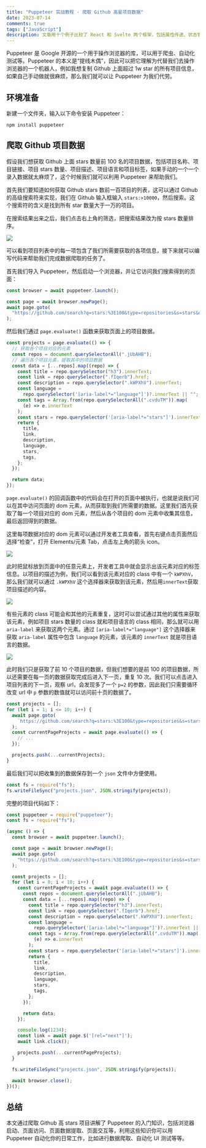 ```yaml
---
title: "Puppeteer 实战教程 - 爬取 Github 高星项目数据"
date: 2023-07-14
comments: true
tags: ["JavaScript"]
description: 文章用十个例子比较了 React 和 Svelte 两个框架，包括属性传递、状态管理、条件渲染、异步渲染等。通过阅读这篇文章，你可以了解 Svelte 的基本用法和渲染原理。
---
```


Puppeteer 是 Google 开源的一个用于操作浏览器的库，可以用于爬虫、自动化测试等。Puppeteer 的本义是“提线木偶”，因此可以把它理解为代替我们去操作浏览器的一个机器人，例如我想复制 Github 上面超过 1w star 的所有项目信息，如果自己手动做就很麻烦，那么我们就可以让 Puppeteer 为我们代劳。

## 环境准备

新建一个文件夹，输入以下命令安装 Puppeteer：

```
npm install puppeteer
```

## 爬取 Github 项目数据

假设我们想获取 Github 上面 stars 数量前 100 名的项目数据，包括项目名称、项目链接、项目 stars 数量、项目描述、项目语言和项目标签，如果手动的一个一个录入数据就太麻烦了，这个时候我们就可以利用 Puppeteer 来帮助我们。

首先我们要知道如何获取 Github stars 数前一百项目的列表，这可以通过 Github 的高级搜索符来实现，我们在 Github 输入框输入 `stars:>10000`，然后搜索。这个搜索符的含义是找到所有 star 数量大于一万的项目。

在搜索结果出来之后，我们点击右上角的筛选，把搜索结果改为按 stars 数量排序。

![](2023-07-23-14-44-53.png)

可以看到项目列表中的每一项包含了我们所需要获取的各项信息，接下来就可以编写代码来帮助我们完成数据爬取的任务了。

首先我们导入 Puppeteer，然后启动一个浏览器，并让它访问我们搜索得到的页面：

```js
const browser = await puppeteer.launch();

const page = await browser.newPage();
await page.goto(
  "https://github.com/search?q=stars:%3E100&type=repositories&s=stars&o=desc"
);
```

然后我们通过 `page.evaluate()` 函数来获取页面上的项目数据。

```js
const projects = page.evaluate(() => {
  // 获取各个项目对应的元素
  const repos = document.querySelectorAll(".jUbAHB");
  // 遍历各个项目元素，提取其中的项目数据
  const data = [...repos].map((repo) => {
    const title = repo.querySelector("h3").innerText;
    const link = repo.querySelector(".fIqerb").href;
    const description = repo.querySelector(".kWPXhV").innerText;
    const language =
      repo.querySelector('[aria-label*="language"]')?.innerText || "";
    const tags = Array.from(repo.querySelectorAll(".cvduTM")).map(
      (e) => e.innerText
    );
    const stars = repo.querySelector('[aria-label*="stars"]').innerText;
    return {
      title,
      link,
      description,
      language,
      stars,
      tags,
    };
  });

  return data;
});
```

`page.evaluate()` 的回调函数中的代码会在打开的页面中被执行，也就是说我们可以在其中访问页面的 dom 元素，从而获取到我们所需要的数据。这里我们首先获取了每一个项目对应的 dom 元素，然后从各个项目的 dom 元素中收集其信息，最后返回得到的数据。

这里每项数据对应的 dom 元素可以通过开发者工具查看，首先右键点击页面然后选择“检查”，打开 Elements/元素 Tab，点击左上角的箭头 icon。

![](2023-07-23-14-58-20.png)

此时把鼠标放到页面中的任意元素上，开发者工具中就会显示出该元素对应的标签信息。以项目的描述为例，我们可以看到该元素对应的 class 中有一个 `kWPXhV`，那么我们就可以通过 `.kWPXhV` 这个选择器来获取到该元素，然后用`innerText`获取项目描述的内容。

![](2023-07-23-15-05-14.png)

有些元素的 class 可能会和其他的元素重复，这时可以尝试通过其他的属性来获取该元素，例如项目 stars 数量的 class 就和项目语言的 class 相同，那么就可以用 `aria-label` 来获取这两个元素。通过 `[aria-label*="language"]` 这个选择器来获取 `aria-label` 属性中包含 `language` 的元素，该元素的 `innerText` 就是项目语言的数据。

![](2023-07-23-15-08-00.png)

此时我们只是获取了前 10 个项目的数据，但我们想要的是前 100 的项目数据，所以还需要在每一页的数据获取完成后进入下一页，重复 10 次。我们可以点击进入项目列表的下一页，观察 url，会发现多了一个 `p=2` 的参数，因此我们只需要循环改变 url 中 `p` 参数的数值就可以访问前十页的数据了。

```js
const projects = [];
for (let i = 1; i <= 10; i++) {
  await page.goto(
    `https://github.com/search?q=stars:%3E100&type=repositories&s=stars&o=desc&p=${i}`
  );
  const currentPageProjects = await page.evaluate(() => {
    // ...
  });

  projects.push(...currentProjects);
}
```

最后我们可以把收集到的数据保存到一个 `json` 文件中方便使用。

```js
const fs = require("fs");
fs.writeFileSync("projects.json", JSON.stringify(projects));
```

完整的项目代码如下：

```js
const puppeteer = require("puppeteer");
const fs = require("fs");

(async () => {
  const browser = await puppeteer.launch();

  const page = await browser.newPage();
  await page.goto(
    "https://github.com/search?q=stars:%3E100&type=repositories&s=stars&o=desc"
  );

  const projects = [];
  for (let i = 0; i < 10; i++) {
    const currentPageProjects = await page.evaluate(() => {
      const repos = document.querySelectorAll(".jUbAHB");
      const data = [...repos].map((repo) => {
        const title = repo.querySelector("h3").innerText;
        const link = repo.querySelector(".fIqerb").href;
        const description = repo.querySelector(".kWPXhV").innerText;
        const language =
          repo.querySelector('[aria-label*="language"]')?.innerText || "";
        const tags = Array.from(repo.querySelectorAll(".cvduTM")).map(
          (e) => e.innerText
        );
        const stars = repo.querySelector('[aria-label*="stars"]').innerText;
        return {
          title,
          link,
          description,
          language,
          stars,
          tags,
        };
      });

      return data;
    });

    console.log(1234);
    const link = await page.$('[rel="next"]');
    await link.click();

    projects.push(...currentPageProjects);
  }

  fs.writeFileSync("projects.json", JSON.stringify(projects));

  await browser.close();
})();
```

## 总结

本文通过爬取 Github 高 stars 项目讲解了 Puppeteer 的入门知识，包括浏览器启动、页面访问、页面数据提取、页面交互等，利用这些知识你可以用 Puppeteer 自动化你的日常工作，比如进行数据爬取、自动化 UI 测试等等。
